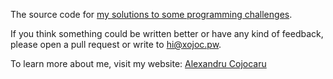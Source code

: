 The source code for [my solutions to some programming challenges](https://xojoc.pw/challenges/).

If you think something could be written better or have any kind of feedback, please open a pull request or write to [hi@xojoc.pw](mailto:hi@xojoc.pw).

To learn more about me, visit my website: [Alexandru Cojocaru](https://xojoc.pw)

